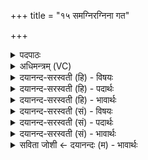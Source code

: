 +++
title = "१५ समग्निरग्निना गत"

+++
<details><summary>पदपाठः</summary>

सम्। अ॒ग्निः। अ॒ग्निना॑। ग॒त॒। सम्। दैवे॑न। स॒वि॒त्रा। सम्। सूर्य्ये॑ण। अ॒रो॒चि॒ष्ट॒। स्वाहा॑। सम्। अ॒ग्निः। तप॑सा। ग॒त॒। सम्। दैव्ये॑न। स॒वि॒त्रा। सम्। सूर्य्ये॑ण। अ॒रू॒रु॒च॒त॒। १५।
</details>

<details><summary>अधिमन्त्रम् (VC)</summary>

- अग्निर्देवता
- दध्यङ्ङाथर्वण ऋषिः
- निचृद्ब्राह्म्यनुष्टुप्
- गान्धारः
</details>

<details><summary>दयानन्द-सरस्वती (हि) - विषयः</summary>

फिर उसी विषय को अगले मन्त्र में कहा है ॥
</details>

<details><summary>दयानन्द-सरस्वती (हि) - पदार्थः</summary>

पदार्थान्वयभाषाः -  हे मनुष्यो ! जो (अग्निना) स्वयंप्रकाशक जगदीश्वर से (अग्निः) प्रकाशक अग्नि (दैवेन) ईश्वर ने बनाये (सवित्रा) प्रेरक (सूर्येण) सूर्य्य के साथ (सम्) (अरोचिष्ट) सम्यक् प्रकाशित होता है, उस परमात्मा को तुम लोग (स्वाहा) सत्य क्रिया से (सम्, गत) सम्यक् जानो और जो (अग्निः) प्रकाशक ईश्वर (दैव्येन) पृथिवी आदि में हुए (सवित्रा) ऐश्वर्य का कारक (सूर्य्येण) प्रेरक (तपसा) धर्मानुष्ठान से (सम्, अरूरुचत) सम्यक् प्रकाशित होता है, उसको तुम लोग (सम्, गत) सम्यक् प्राप्त होओ ॥१५ ॥
</details>

<details><summary>दयानन्द-सरस्वती (हि) - भावार्थः</summary>

भावार्थभाषाः -  जो मनुष्य अग्नि, उत्पादक के उत्पादक, सूर्य्य के सूर्य्य परमात्मा को विशेष कर जानें, उनके लिये इस लोक और परलोक के सुख सम्यक् प्राप्त होते हैं ॥१५ ॥
</details>

<details><summary>दयानन्द-सरस्वती (सं) - विषयः</summary>

पुनस्तमेव विषयमाह ॥
</details>

<details><summary>दयानन्द-सरस्वती (सं) - पदार्थः</summary>

पदार्थान्वयभाषाः -  हे मनुष्याः ! योऽग्निनाऽग्निर्दैवेन सवित्रा सूर्येण सह समरोचिष्ट, तं परमात्मानं यूयं स्वाहा सङ्गत। योऽग्निर्दैव्येन सवित्रा सूर्य्येण तपसा समरूरुचत तं यूयं सङ्गत ॥१५ ॥
</details>

<details><summary>दयानन्द-सरस्वती (सं) - भावार्थः</summary>

भावार्थभाषाः -  ये मनुष्या अग्नेरग्निं सवितुः सवितारं सूर्य्यस्य सूर्य्यं परमात्मानं विजानीयुस्तेभ्योऽभ्युदयनिःश्रेयसे सुखे सम्यक् प्राप्नुतः ॥१५ ॥
</details>

<details><summary>सविता जोशी ← दयानन्दः (म) - भावार्थः</summary>

भावार्थभाषाः -  अग्नीचा उत्पादक सूर्य असून, त्या सूर्याचा उत्पन्नकर्ताही परमेश्वर आहे. माणसांनी त्याला विशेषत्वाने जाणावे म्हणजे त्यांना इहलोक व परलोकाचे सम्यक सुख प्राप्त होईल.
</details>